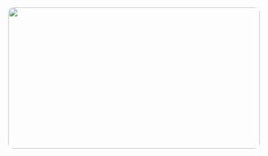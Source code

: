<style>
  .video-container {
    position: relative;
    width: 100%;
    max-width: 800px;
    aspect-ratio: 16 / 9;
    margin: auto;
  }

  img {
    width: 100%;
    height: 100%;
    border-radius: 10px;
  }
</style>
<div class="video-container">
 <img src="20250126_095746.heic">
    

</div>
